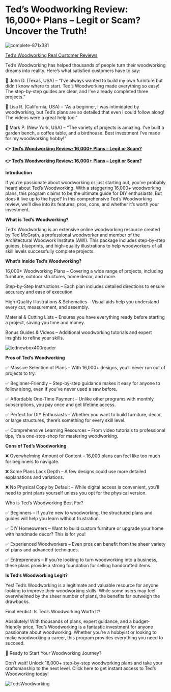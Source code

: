 # Ted’s Woodworking Review: 16,000+ Plans – Legit or Scam? Uncover the Truth!

![complete-871x381](https://github.com/user-attachments/assets/b1c7cab0-b52c-41ee-9f58-a5d60aa241e4)


[Ted’s Woodworking Real Customer Reviews](https://teds-woodworking-rockler.github.io/official-website/)

Ted’s Woodworking has helped thousands of people turn their woodworking dreams into reality. Here’s what satisfied customers have to say:

🔹 John D. (Texas, USA) – “I’ve always wanted to build my own furniture but didn’t know where to start. Ted’s Woodworking made everything so easy! The step-by-step guides are clear, and I’ve already completed three projects.”

🔹 Lisa R. (California, USA) – “As a beginner, I was intimidated by woodworking, but Ted’s plans are so detailed that even I could follow along! The videos were a great help too.”

🔹 Mark P. (New York, USA) – “The variety of projects is amazing. I’ve built a garden bench, a coffee table, and a birdhouse. Best investment I’ve made for my woodworking hobby!”

**👉 [Ted’s Woodworking Review: 16,000+ Plans – Legit or Scam?](https://hop.clickbank.net/?affiliate=fatlreview&vendor=tedsplans)**

**👉 [Ted’s Woodworking Review: 16,000+ Plans – Legit or Scam?](https://teds-woodworking-rockler.github.io/official-website/)**

**Introduction**

If you’re passionate about woodworking or just starting out, you’ve probably heard about Ted’s Woodworking. With a staggering 16,000+ woodworking plans, this program claims to be the ultimate guide for DIY enthusiasts. But does it live up to the hype? In this comprehensive Ted’s Woodworking review, we’ll dive into its features, pros, cons, and whether it’s worth your investment.

**What is Ted’s Woodworking?**

Ted’s Woodworking is an extensive online woodworking resource created by Ted McGrath, a professional woodworker and member of the Architectural Woodwork Institute (AWI). This package includes step-by-step guides, blueprints, and high-quality illustrations to help woodworkers of all skill levels successfully complete projects.

**What’s Inside Ted’s Woodworking?**

16,000+ Woodworking Plans – Covering a wide range of projects, including furniture, outdoor structures, home decor, and more.

Step-by-Step Instructions – Each plan includes detailed directions to ensure accuracy and ease of execution.

High-Quality Illustrations & Schematics – Visual aids help you understand every cut, measurement, and assembly.

Material & Cutting Lists – Ensures you have everything ready before starting a project, saving you time and money.

Bonus Guides & Videos – Additional woodworking tutorials and expert insights to refine your skills.

![tednewbox400reader](https://github.com/user-attachments/assets/7efd488e-b5d4-4317-8053-89c034089278)


**Pros of Ted’s Woodworking**

✅ Massive Selection of Plans – With 16,000+ designs, you’ll never run out of projects to try.

✅ Beginner-Friendly – Step-by-step guidance makes it easy for anyone to follow along, even if you’ve never used a saw before.

✅ Affordable One-Time Payment – Unlike other programs with monthly subscriptions, you pay once and get lifetime access.

✅ Perfect for DIY Enthusiasts – Whether you want to build furniture, decor, or large structures, there’s something for every skill level.

✅ Comprehensive Learning Resources – From video tutorials to professional tips, it’s a one-stop-shop for mastering woodworking.

**Cons of Ted’s Woodworking**

❌ Overwhelming Amount of Content – 16,000 plans can feel like too much for beginners to navigate.

❌ Some Plans Lack Depth – A few designs could use more detailed explanations and variations.

❌ No Physical Copy by Default – While digital access is convenient, you’ll need to print plans yourself unless you opt for the physical version.

Who is Ted’s Woodworking Best For?

✅ Beginners – If you’re new to woodworking, the structured plans and guides will help you learn without frustration.

✅ DIY Homeowners – Want to build custom furniture or upgrade your home with handmade decor? This is for you!

✅ Experienced Woodworkers – Even pros can benefit from the sheer variety of plans and advanced techniques.

✅ Entrepreneurs – If you’re looking to turn woodworking into a business, these plans provide a strong foundation for selling handcrafted items.


**Is Ted’s Woodworking Legit?**

Yes! Ted’s Woodworking is a legitimate and valuable resource for anyone looking to improve their woodworking skills. While some users may feel overwhelmed by the sheer number of plans, the benefits far outweigh the drawbacks.

Final Verdict: Is Ted’s Woodworking Worth It?

Absolutely! With thousands of plans, expert guidance, and a budget-friendly price, Ted’s Woodworking is a fantastic investment for anyone passionate about woodworking. Whether you’re a hobbyist or looking to make woodworking a career, this program provides everything you need to succeed.

🚀 Ready to Start Your Woodworking Journey?

Don’t wait! Unlock 16,000+ step-by-step woodworking plans and take your craftsmanship to the next level. Click here to get instant access to Ted’s Woodworking today!

![TedsWoodworking](https://github.com/user-attachments/assets/026c6992-e5be-4ed3-9c4e-7a4b4d89ce08)


